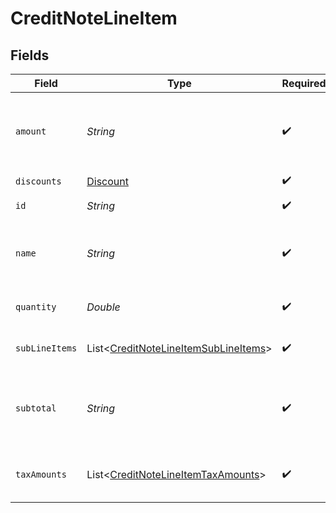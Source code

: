 # CreditNoteLineItem


## Fields

| Field                                                                                         | Type                                                                                          | Required                                                                                      | Description                                                                                   | Example                                                                                       |
| --------------------------------------------------------------------------------------------- | --------------------------------------------------------------------------------------------- | --------------------------------------------------------------------------------------------- | --------------------------------------------------------------------------------------------- | --------------------------------------------------------------------------------------------- |
| `amount`                                                                                      | *String*                                                                                      | :heavy_check_mark:                                                                            | The amount of the line item, including any line item minimums and discounts                   | 10.00                                                                                         |
| `discounts`                                                                                   | [Discount](../../models/shared/Discount.md)                                                   | :heavy_check_mark:                                                                            | N/A                                                                                           |                                                                                               |
| `id`                                                                                          | *String*                                                                                      | :heavy_check_mark:                                                                            | The Orb id of this resource                                                                   | UFVGEkVD5FkrAuvD                                                                              |
| `name`                                                                                        | *String*                                                                                      | :heavy_check_mark:                                                                            | The name of the corresponding invoice line item                                               | Usage                                                                                         |
| `quantity`                                                                                    | *Double*                                                                                      | :heavy_check_mark:                                                                            | An optional quantity credited.                                                                | 1                                                                                             |
| `subLineItems`                                                                                | List<[CreditNoteLineItemSubLineItems](../../models/shared/CreditNoteLineItemSubLineItems.md)> | :heavy_check_mark:                                                                            | Any sub line items that may be credited.                                                      |                                                                                               |
| `subtotal`                                                                                    | *String*                                                                                      | :heavy_check_mark:                                                                            | The amount of the line item, excluding any line item minimums and discounts                   | 10.00                                                                                         |
| `taxAmounts`                                                                                  | List<[CreditNoteLineItemTaxAmounts](../../models/shared/CreditNoteLineItemTaxAmounts.md)>     | :heavy_check_mark:                                                                            | Any tax amounts applied onto the line item.                                                   |                                                                                               |